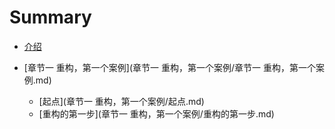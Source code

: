 # Summary

* [介绍](README.md)

* [章节一 重构，第一个案例](章节一 重构，第一个案例/章节一 重构，第一个案例.md)
	* [起点](章节一 重构，第一个案例/起点.md)
	* [重构的第一步](章节一 重构，第一个案例/重构的第一步.md)

